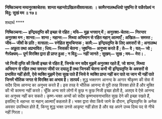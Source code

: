 **निष्किञ्चना मय्यनुरक्तचेतस:** **शान्ता महान्तोऽखिलजीववत्सला: ।** **कामैरनालब्धधियो जुषन्ति ते** **यन्नैरपेक्ष्यं न विदु: सुखं मम ॥ १७॥** 

शब्दार्थ **** 

**निष्किञ्चना:—** **इन्द्रियतृप्ति की इच्छा से रहित** **; मयि—** **मुझ भगवान् में** **; अनुरक्त-चेतस:—** **निरन्तर अनुरक्त मन** **; शान्ता:—** **शान्त** **;** **महान्त:—** **मिथ्या अभिमान से रहित महान् आत्माएँ** **; अखिल—** **समस्त** **; जीव—** **जीवों के प्रति** **; वत्सला:—** **स्नेहिल शुभचिन्तक** **;** **कामै:—** **इन्द्रियतृप्ति के लिए अवसरों से** **; अनालब्ध—** **अछूता तथा अप्रभावित** **; धिय:—** **जिसकी चेतना** **; जुषन्ति—** **अनुभव करते** **हैं** **; ते—** **वे** **; यत्—** **जो** **; नैरपेक्ष्यम्—** **पूर्ण विरक्ति द्वारा ही प्राप्त हुआ** **; न विदु:—** **नहीं जानते** **; सुखम्—** **सुख** **; मम—** **मेरा।** **.** 

**जो निजी तृप्ति की किसी इच्छा से रहित हैं, जिनके मन सदैव मुझमें अनुरक्त रहते हैं, जो** **शान्त, मिथ्या अभिमान से रहित तथा समस्त जीवों पर दयालु हैं तथा जिनकी चेतना कभी भी** **इन्द्रियतृप्ति के अवसरों से प्रभावित नहीं होती, ऐसे व्यक्ति मुझमें ऐसा सुख पाते हैं जिसे वे** **व्यक्ति प्राप्त नहीं कर पाते या जान भी नहीं पाते जिनमें भौतिक जगत से विरक्ति का अभाव है।** **तात्पर्य :** शुद्ध भक्तगण आनन्द के आगार श्रीकृष्ण की सेवा में सदैव दिव्य आनन्द का अनुभव करते हैं। इस तरह वे भौतिक आनन्द से पूरी तरह विरक्त होते हैं और मुक्ति की भी कामना नहीं करते। चूँकि अन्य सारे लोगों में कुछ न कुछ निजी इच्छा होती है, अतएव वे ऐसे आनन्द का अनुभव नहीं कर सकते। कृष्ण-भक्त अन्यों को सदैव कृष्णभावनाभावित सुख देने की इच्छा रखते हैं, इसलिए वे *महान्त:* या महान् आत्माएँ कहलाते हैं। भक्त द्वारा सेवा किये जाने के दौरान, इन्द्रियतृप्ति के अनेक अवसर उपस्थित होते हैं, किन्तु शुद्ध भक्त उनसे आकृष्ट नहीं होता है और वह अपने उच्च दिव्य पद से नीचे नहीं गिरता।  